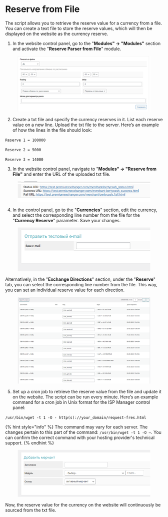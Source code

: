# Reserve from File

The script allows you to retrieve the reserve value for a currency from a file. You can create a text file to store the reserve values, which will then be displayed on the website as the currency reserve.

1. In the website control panel, go to the "**Modules" → "Modules"** section and activate the "**Reserve Parser from File**" module.

<figure><img src="../../../.gitbook/assets/image (1008).png" alt=""><figcaption></figcaption></figure>

2. Create a txt file and specify the currency reserves in it. List each reserve value on a new line. Upload the txt file to the server. Here’s an example of how the lines in the file should look:

`Reserve 1 = 100000`

`Reserve 2 = 5000`

`Reserve 3 = 14000`

3. In the website control panel, navigate to "**Modules" → "Reserve from File"** and enter the URL of the uploaded txt file.

<figure><img src="../../../.gitbook/assets/image (1073).png" alt=""><figcaption></figcaption></figure>

4. In the control panel, go to the "**Currencies**" section, edit the currency, and select the corresponding line number from the file for the "**Currency Reserve**" parameter. Save your changes.

<figure><img src="../../../.gitbook/assets/image (909).png" alt=""><figcaption></figcaption></figure>

Alternatively, in the "**Exchange Directions**" section, under the "**Reserve**" tab, you can select the corresponding line number from the file. This way, you can set an individual reserve value for each direction.

<figure><img src="../../../.gitbook/assets/image (906).png" alt=""><figcaption></figcaption></figure>

5. Set up a cron job to retrieve the reserve value from the file and update it on the website. The script can be run every minute. Here’s an example command for a cron job in Unix format for the ISP Manager control panel:

`/usr/bin/wget -t 1 -O - http(s)://your_domain/request-fres.html`

{% hint style="info" %}
The command may vary for each server. The changes pertain to this part of the command: `/usr/bin/wget -t 1 -O —`. You can confirm the correct command with your hosting provider's technical support.
{% endhint %}

<figure><img src="../../../.gitbook/assets/image (1102).png" alt="" width="563"><figcaption></figcaption></figure>

Now, the reserve value for the currency on the website will continuously be sourced from the txt file.